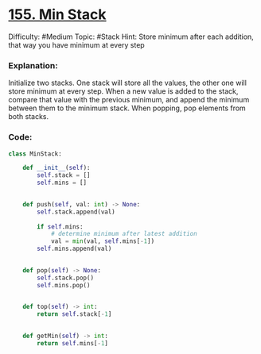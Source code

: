 # [155. Min Stack](https://leetcode.com/problems/min-stack/)

Difficulty: #Medium 
Topic: #Stack 
Hint: Store minimum after each addition, that way you have minimum at every step

### Explanation:
Initialize two stacks. One stack will store all the values, the other one will store minimum at every step. When a new value is added to the stack, compare that value with the previous minimum, and append the minimum between them to the minimum stack. When popping, pop elements from both stacks.

### Code:

```python
class MinStack:

    def __init__(self):
        self.stack = []
        self.mins = []
        

    def push(self, val: int) -> None:
        self.stack.append(val)
        
        if self.mins:
            # determine minimum after latest addition
            val = min(val, self.mins[-1])
        self.mins.append(val)
        

    def pop(self) -> None:
        self.stack.pop()
        self.mins.pop()
        

    def top(self) -> int:
        return self.stack[-1]
        

    def getMin(self) -> int:
        return self.mins[-1]
```
